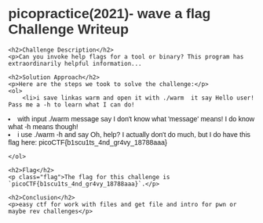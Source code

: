 <!DOCTYPE html>
<html>
<head>
    <style>
        body {
            font-family: Arial, sans-serif;
        }
        h1 {
            color: #333;
        }
        h2 {
            color: #666;
        }
        p {
            color: #999;
        }
        .flag {
            color: red;
            font-weight: bold;
        }
    </style>
</head>
<body>
    <h1>picopractice(2021)- wave a flag Challenge Writeup</h1>

    <h2>Challenge Description</h2>
    <p>Can you invoke help flags for a tool or binary? This program has extraordinarily helpful information...

</p>

    <h2>Solution Approach</h2>
    <p>Here are the steps we took to solve the challenge:</p>
    <ol>
        <li>i save linkas warm and open it with ./warm  it say Hello user! Pass me a -h to learn what I can do!
</li>
<li>with input ./warm message say I don't know what 'message' means! I do know what -h means though!</li>
<li>i use ./warm -h and say Oh, help? I actually don't do much, but I do have this flag here: picoCTF{b1scu1ts_4nd_gr4vy_18788aaa}
</li>


     
               

      
    </ol>

    <h2>Flag</h2>
    <p class="flag">The flag for this challenge is `picoCTF{b1scu1ts_4nd_gr4vy_18788aaa}`.</p>

    <h2>Conclusion</h2>
    <p>easy ctf for work with files and get file and intro for pwn or maybe rev challenges</p>
</body>
</html>

